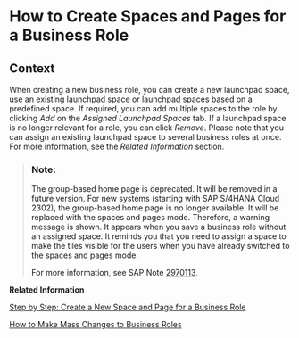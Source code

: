 <!-- copyb73d64068e684e2ebf8598afb7d07ba9 -->

# How to Create Spaces and Pages for a Business Role



<a name="copyb73d64068e684e2ebf8598afb7d07ba9__HowToCreateSpacePage_context"/>

## Context

When creating a new business role, you can create a new launchpad space, use an existing launchpad space or launchpad spaces based on a predefined space. If required, you can add multiple spaces to the role by clicking *Add* on the *Assigned Launchpad Spaces* tab. If a launchpad space is no longer relevant for a role, you can click *Remove*. Please note that you can assign an existing launchpad space to several business roles at once. For more information, see the *Related Information* section.

> ### Note:  
> The group-based home page is deprecated. It will be removed in a future version. For new systems \(starting with SAP S/4HANA Cloud 2302\), the group-based home page is no longer available. It will be replaced with the spaces and pages mode. Therefore, a warning message is shown. It appears when you save a business role without an assigned space. It reminds you that you need to assign a space to make the tiles visible for the users when you have already switched to the spaces and pages mode.
> 
> For more information, see SAP Note [2970113](https://launchpad.support.sap.com/#/notes/2970113).

**Related Information**  


[Step by Step: Create a New Space and Page for a Business Role](https://help.sap.com/docs/SAP_S4HANA_CLOUD/4fc8d03390c342da8a60f8ee387bca1a/ab05d9e086554a08af88d6482deb1bcb.html?version=latest)

[How to Make Mass Changes to Business Roles](how-to-make-mass-changes-to-business-roles-07a3a58.md "")

